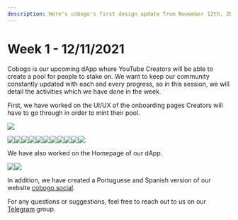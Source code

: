 ```yaml
---
description: Here's cobogo's first design update from November 12th, 2021.
---
```


# Week 1 - 12/11/2021

Cobogo is our upcoming dApp where YouTube Creators will be able to create a pool for people to stake on. We want to keep our community constantly updated with each and every progress, so in this session, we will detail the activities which we have done in the week.

First, we have worked on the UI/UX of the onboarding pages Creators will have to go through in order to mint their pool.

&#x20;<img src="../../.gitbook/assets/1-Submit a channel - 01 (1).png" alt="" data-size="original">![](<../../.gitbook/assets/2-Submit a channel - 02.png>)

![](<../../.gitbook/assets/3-Submit a channel - 03.png>)![](<../../.gitbook/assets/4-Submit a channel - 03-2.png>)![](<../../.gitbook/assets/5-Submit a channel - 03-3.png>)![](<../../.gitbook/assets/6-Submit a channel - 03 - Waitlist.png>)![](<../../.gitbook/assets/7-Submit a channel - 04.png>)![](<../../.gitbook/assets/8-Submit a channel - 04-2.png>)![](<../../.gitbook/assets/9-Submit a channel - 05.png>)![](<../../.gitbook/assets/10-Submit a channel - 06.png>)![](<../../.gitbook/assets/11-Submit a channel - 8.png>)![](<../../.gitbook/assets/12-Submit a channel - 06-3.png>)![](<../../.gitbook/assets/13-Submit a channel - 07 (1).png>)

We have also worked on the Homepage of our dApp.

![](../../.gitbook/assets/14-Channels.png)![](../../.gitbook/assets/15-Profile.png)

In addition, we have created a Portuguese and Spanish version of our website [cobogo.social](https://cobogo.social/).

For any questions or suggestions, feel free to reach out to us on our [Telegram](https://t.me/cobogosocial) group.

